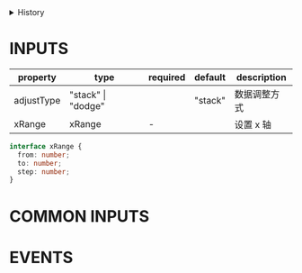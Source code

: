 [//]: # "atom-bricks/chart-v2/bar-chart.ts"

<details>
<summary>History</summary>

| Version | Change                        |
| ------- | ----------------------------- |
| 1.0.0   | 新增构件 `chart-v2.bar-chart` |

</details>

# INPUTS

| property   | type               | required | default | description  |
| ---------- | ------------------ | -------- | ------- | ------------ |
| adjustType | "stack" \| "dodge" |          | "stack" | 数据调整方式 |
| xRange     | xRange             | -        |         | 设置 x 轴    |

```typescript
interface xRange {
  from: number;
  to: number;
  step: number;
}
```

# COMMON INPUTS

<!-- common properties will be inserted here -->

# EVENTS

<!-- common events will be inserted here -->

<!-- uncomment this block when applicable.
# EVENTS

| type | detail | description |
| ---- | ------ | ----------- |
| -    | -      | -           |
-->

<!-- uncomment this block when applicable.
# METHODS

| name | params | description |
| ---- | ------ | ----------- |
| -    | -      | -           |
-->
